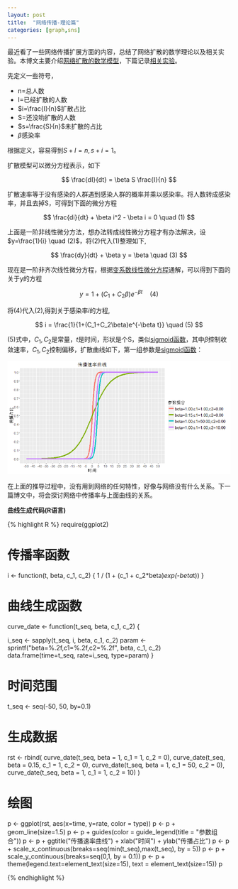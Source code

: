 ```yaml
---
layout: post
title:  "网络传播-理论篇"
categories: [graph,sns]
---
```


最近看了一些网络传播扩展方面的内容，总结了网络扩散的数学理论以及相关实验。本博文主要介绍[网络扩散的数学模型][2]，下篇记录[相关实验][4]。

先定义一些符号，

* n=总人数
* I=已经扩散的人数
* $i=\frac{I}{n}$扩散占比
* S=还没哟扩散的人数
* $s=\frac{S}{n}$未扩散的占比
* $\beta$感染率

根据定义，容易得到$S+I=n,s+i=1$。

扩散模型可以微分方程表示，如下

$$
	\frac{dI}{dt} = \beta S \frac{I}{n}
$$

扩散速率等于没有感染的人群遇到感染人群的概率并乘以感染率。将人数转成感染率，并且去掉S，可得到下面的微分方程

$$
	\frac{di}{dt} + \beta i^2 - \beta i = 0 \quad (1)
$$

上面是一阶非线性微分方法，想办法转成线性微分方程才有办法解决，设$y=\frac{1}{i} \quad (2)$，将(2)代入(1)整理如下,

$$
	\frac{dy}{dt} + \beta y = \beta \quad (3)
$$

现在是一阶非齐次线性微分方程，根据[变系数线性微分方程][1]通解，可以得到下面的关于y的方程

$$
	y=1+(C_1+C_2\beta)e^{-\beta t} \quad (4)
$$

将(4)代入(2),得到关于感染率$i$的方程,

$$
	i = \frac{1}{1+(C_1+C_2\beta)e^{-\beta t}} \quad (5)
$$

(5)式中，$C_1,C_2$是常量，$t$是时间，形状是个S，类似[sigmoid函数][3]，其中$\beta$控制收敛速率，$C_1,C_2$控制偏移，扩散曲线如下，第一组参数是[sigmoid函数][3]：

<img src="/img/diffusion_curve.png" />

在上面的推导过程中，没有用到网络的任何特性，好像与网络没有什么关系。下一篇博文中，将会探讨网络中传播率与上面曲线的关系。


**曲线生成代码(R语言)**

{% highlight R %}
require(ggplot2)

# 传播率函数
i <- function(t, beta, c_1, c_2) {
  1 / (1 + (c_1 + c_2*beta)*exp(-beta*t))
}

# 曲线生成函数
curve_date <- function(t_seq, beta, c_1, c_2) {
  
  i_seq <- sapply(t_seq, i, beta, c_1, c_2)
  param <- sprintf("beta=%.2f,c1=%.2f,c2=%.2f", beta, c_1, c_2)
  data.frame(time=t_seq, rate=i_seq, type=param)
}

# 时间范围
t_seq <- seq(-50, 50, by=0.1)

# 生成数据
rst <- rbind(
  curve_date(t_seq, beta = 1, c_1 = 1, c_2 = 0),
  curve_date(t_seq, beta = 0.15, c_1 = 1, c_2 = 0),
  curve_date(t_seq, beta = 1, c_1 = 50, c_2 = 0),
  curve_date(t_seq, beta = 1, c_1 = 1, c_2 = 10)
)

# 绘图
p <- ggplot(rst, aes(x=time, y=rate, color = type))
p <- p + geom_line(size=1.5)
p <- p + guides(color = guide_legend(title = "参数组合"))
p <- p + ggtitle("传播速率曲线") + xlab("时间") + ylab("传播占比")
p <- p + scale_x_continuous(breaks=seq(min(t_seq),max(t_seq), by = 5))
p <- p + scale_y_continuous(breaks=seq(0,1, by = 0.1))
p <- p + theme(legend.text=element_text(size=15),
               text = element_text(size=15))
p

{% endhighlight %}


<!--- 线性微分方程 wiki -->
[1]:https://zh.wikipedia.org/wiki/%E7%BA%BF%E6%80%A7%E5%BE%AE%E5%88%86%E6%96%B9%E7%A8%8B
<!--- 网络扩散模拟分享与实验 -->
[2]:http://chengjun.github.io/network-diffusion/#/2
<!--- Sigmoid wiki -->
[3]:https://en.wikipedia.org/wiki/Sigmoid_function
<!--- 实验 -->
[4]:/graph/sns/2016/07/13/graph-diffusion-experiment.html
